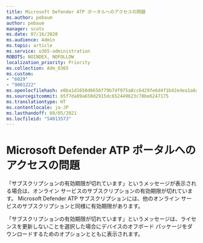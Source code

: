 ```yaml
---
title: Microsoft Defender ATP ポータルへのアクセスの問題
ms.author: pebaum
author: pebaum
manager: scotv
ms.date: 07/16/2020
ms.audience: Admin
ms.topic: article
ms.service: o365-administration
ROBOTS: NOINDEX, NOFOLLOW
localization_priority: Priority
ms.collection: Adm_O365
ms.custom:
- "6029"
- "9001222"
ms.openlocfilehash: e0ba1d1650d6656f79b74f975a8cc6429fe6d4f1b42edea1a6a02b574d2af057
ms.sourcegitcommit: b5f7da89a650d2915dc652449623c78be6247175
ms.translationtype: HT
ms.contentlocale: ja-JP
ms.lasthandoff: 08/05/2021
ms.locfileid: "54013573"
---
```

# <a name="issues-accessing-the-microsoft-defender-atp-portal"></a>Microsoft Defender ATP ポータルへのアクセスの問題

「サブスクリプションの有効期限が切れています」というメッセージが表示される場合は、オンライン サービスのサブスクリプションの有効期限が切れています。 Microsoft Defender ATP サブスクリプションには、他のオンライン サービスのサブスクリプションと同様に有効期限があります。

「サブスクリプションの有効期限が切れています」というメッセージは、ライセンスを更新しないことを選択した場合にデバイスのオフボード パッケージをダウンロードするためのオプションとともに表示されます。